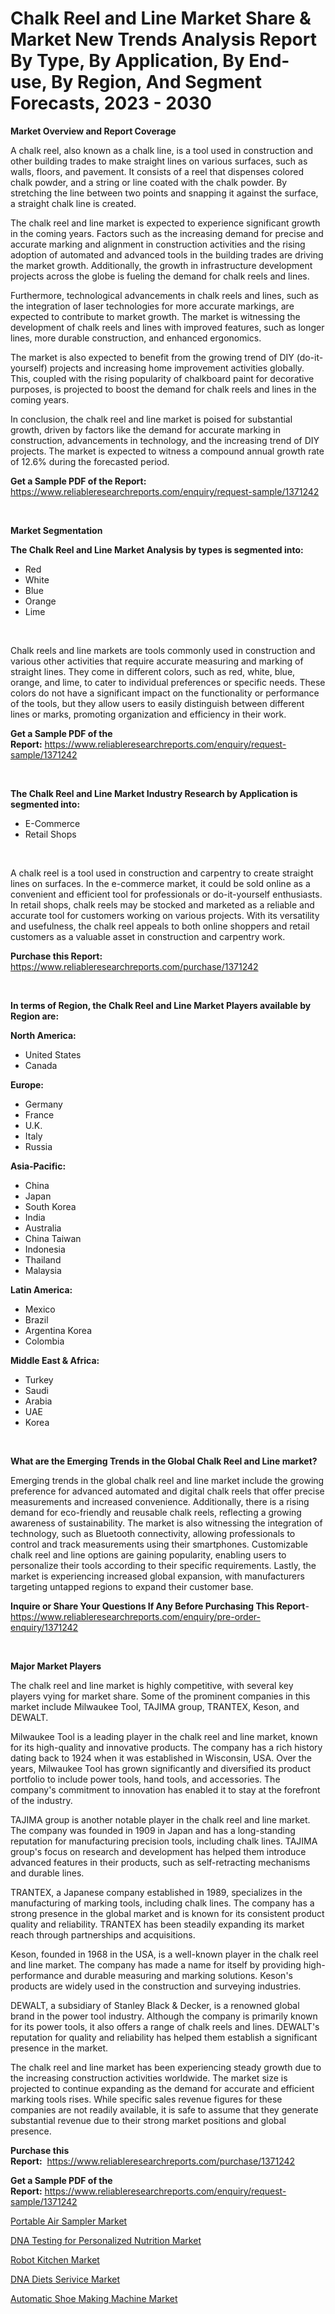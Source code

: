 <p><h1>Chalk Reel and Line Market Share & Market New Trends Analysis Report By Type, By Application, By End-use, By Region, And Segment Forecasts, 2023 - 2030</h1></p><p><strong>Market Overview and Report Coverage</strong></p>
<p><p>A chalk reel, also known as a chalk line, is a tool used in construction and other building trades to make straight lines on various surfaces, such as walls, floors, and pavement. It consists of a reel that dispenses colored chalk powder, and a string or line coated with the chalk powder. By stretching the line between two points and snapping it against the surface, a straight chalk line is created.</p><p>The chalk reel and line market is expected to experience significant growth in the coming years. Factors such as the increasing demand for precise and accurate marking and alignment in construction activities and the rising adoption of automated and advanced tools in the building trades are driving the market growth. Additionally, the growth in infrastructure development projects across the globe is fueling the demand for chalk reels and lines.</p><p>Furthermore, technological advancements in chalk reels and lines, such as the integration of laser technologies for more accurate markings, are expected to contribute to market growth. The market is witnessing the development of chalk reels and lines with improved features, such as longer lines, more durable construction, and enhanced ergonomics.</p><p>The market is also expected to benefit from the growing trend of DIY (do-it-yourself) projects and increasing home improvement activities globally. This, coupled with the rising popularity of chalkboard paint for decorative purposes, is projected to boost the demand for chalk reels and lines in the coming years.</p><p>In conclusion, the chalk reel and line market is poised for substantial growth, driven by factors like the demand for accurate marking in construction, advancements in technology, and the increasing trend of DIY projects. The market is expected to witness a compound annual growth rate of 12.6% during the forecasted period.</p></p>
<p><strong>Get a Sample PDF of the Report:</strong> <a href="https://www.reliableresearchreports.com/enquiry/request-sample/1371242">https://www.reliableresearchreports.com/enquiry/request-sample/1371242</a></p>
<p>&nbsp;</p>
<p><strong>Market Segmentation</strong></p>
<p><strong>The Chalk Reel and Line Market Analysis by types is segmented into:</strong></p>
<p><ul><li>Red</li><li>White</li><li>Blue</li><li>Orange</li><li>Lime</li></ul></p>
<p>&nbsp;</p>
<p><p>Chalk reels and line markets are tools commonly used in construction and various other activities that require accurate measuring and marking of straight lines. They come in different colors, such as red, white, blue, orange, and lime, to cater to individual preferences or specific needs. These colors do not have a significant impact on the functionality or performance of the tools, but they allow users to easily distinguish between different lines or marks, promoting organization and efficiency in their work.</p></p>
<p><strong>Get a Sample PDF of the Report:</strong>&nbsp;<a href="https://www.reliableresearchreports.com/enquiry/request-sample/1371242">https://www.reliableresearchreports.com/enquiry/request-sample/1371242</a></p>
<p>&nbsp;</p>
<p><strong>The Chalk Reel and Line Market Industry Research by Application is segmented into:</strong></p>
<p><ul><li>E-Commerce</li><li>Retail Shops</li></ul></p>
<p>&nbsp;</p>
<p><p>A chalk reel is a tool used in construction and carpentry to create straight lines on surfaces. In the e-commerce market, it could be sold online as a convenient and efficient tool for professionals or do-it-yourself enthusiasts. In retail shops, chalk reels may be stocked and marketed as a reliable and accurate tool for customers working on various projects. With its versatility and usefulness, the chalk reel appeals to both online shoppers and retail customers as a valuable asset in construction and carpentry work.</p></p>
<p><strong>Purchase this Report:</strong>&nbsp; <a href="https://www.reliableresearchreports.com/purchase/1371242">https://www.reliableresearchreports.com/purchase/1371242</a></p>
<p>&nbsp;</p>
<p><strong>In terms of Region, the Chalk Reel and Line Market Players available by Region are:</strong></p>
<p>
    <p> <strong> North America: </strong>
        <ul>
            <li>United States</li>
            <li>Canada</li>
        </ul>
        </p> 
    <p> <strong> Europe: </strong>
        <ul>
            <li>Germany</li>
            <li>France</li>
            <li>U.K.</li>
            <li>Italy</li>
            <li>Russia</li>
        </ul>
        </p> 
    <p> <strong> Asia-Pacific: </strong>
        <ul>
            <li>China</li>
            <li>Japan</li>
            <li>South Korea</li>
            <li>India</li>
            <li>Australia</li>
            <li>China Taiwan</li>
            <li>Indonesia</li>
            <li>Thailand</li>
            <li>Malaysia</li>
        </ul>
        </p> 
    <p> <strong> Latin America: </strong>
        <ul>
            <li>Mexico</li>
            <li>Brazil</li>
            <li>Argentina Korea</li>
            <li>Colombia</li>
        </ul>
        </p> 
    <p> <strong> Middle East & Africa: </strong>
        <ul>
            <li>Turkey</li>
            <li>Saudi</li>
            <li>Arabia</li>
            <li>UAE</li>
            <li>Korea</li>
        </ul>
    </p>
    </p>
<p>&nbsp;</p>
<p><strong>What are the Emerging Trends in the Global Chalk Reel and Line market?</strong></p>
<p><p>Emerging trends in the global chalk reel and line market include the growing preference for advanced automated and digital chalk reels that offer precise measurements and increased convenience. Additionally, there is a rising demand for eco-friendly and reusable chalk reels, reflecting a growing awareness of sustainability. The market is also witnessing the integration of technology, such as Bluetooth connectivity, allowing professionals to control and track measurements using their smartphones. Customizable chalk reel and line options are gaining popularity, enabling users to personalize their tools according to their specific requirements. Lastly, the market is experiencing increased global expansion, with manufacturers targeting untapped regions to expand their customer base.</p></p>
<p><strong>Inquire or Share Your Questions If Any Before Purchasing This Report</strong>- <a href="https://www.reliableresearchreports.com/enquiry/pre-order-enquiry/1371242">https://www.reliableresearchreports.com/enquiry/pre-order-enquiry/1371242</a></p>
<p>&nbsp;</p>
<p><strong>Major Market Players</strong></p>
<p><p>The chalk reel and line market is highly competitive, with several key players vying for market share. Some of the prominent companies in this market include Milwaukee Tool, TAJIMA group, TRANTEX, Keson, and DEWALT. </p><p>Milwaukee Tool is a leading player in the chalk reel and line market, known for its high-quality and innovative products. The company has a rich history dating back to 1924 when it was established in Wisconsin, USA. Over the years, Milwaukee Tool has grown significantly and diversified its product portfolio to include power tools, hand tools, and accessories. The company's commitment to innovation has enabled it to stay at the forefront of the industry. </p><p>TAJIMA group is another notable player in the chalk reel and line market. The company was founded in 1909 in Japan and has a long-standing reputation for manufacturing precision tools, including chalk lines. TAJIMA group's focus on research and development has helped them introduce advanced features in their products, such as self-retracting mechanisms and durable lines. </p><p>TRANTEX, a Japanese company established in 1989, specializes in the manufacturing of marking tools, including chalk lines. The company has a strong presence in the global market and is known for its consistent product quality and reliability. TRANTEX has been steadily expanding its market reach through partnerships and acquisitions. </p><p>Keson, founded in 1968 in the USA, is a well-known player in the chalk reel and line market. The company has made a name for itself by providing high-performance and durable measuring and marking solutions. Keson's products are widely used in the construction and surveying industries. </p><p>DEWALT, a subsidiary of Stanley Black & Decker, is a renowned global brand in the power tool industry. Although the company is primarily known for its power tools, it also offers a range of chalk reels and lines. DEWALT's reputation for quality and reliability has helped them establish a significant presence in the market. </p><p>The chalk reel and line market has been experiencing steady growth due to the increasing construction activities worldwide. The market size is projected to continue expanding as the demand for accurate and efficient marking tools rises. While specific sales revenue figures for these companies are not readily available, it is safe to assume that they generate substantial revenue due to their strong market positions and global presence.</p></p>
<p><strong>Purchase this Report:</strong>&nbsp;&nbsp;<a href="https://www.reliableresearchreports.com/purchase/1371242">https://www.reliableresearchreports.com/purchase/1371242</a></p>
<p></p>
<p><strong>Get a Sample PDF of the Report:</strong>&nbsp;<a href="https://www.reliableresearchreports.com/enquiry/request-sample/1371242">https://www.reliableresearchreports.com/enquiry/request-sample/1371242</a></p>
<p><p><a href="https://www.linkedin.com/pulse/portable-air-sampler-market-size-2023-2030-global-industrial-j4q4f/">Portable Air Sampler Market</a></p><p><a href="https://github.com/castoriffic/Market-Research-Report-List-1/blob/main/dna-testing-for-personalized-nutrition-market.md">DNA Testing for Personalized Nutrition Market</a></p><p><a href="https://medium.com/@sink.pay.sand/robot-kitchen-market-size-cagr-trends-2024-2030-03fdf3de7573">Robot Kitchen Market</a></p><p><a href="https://github.com/ashepherd82/Market-Research-Report-List-1/blob/main/dna-diets-serivice-market.md">DNA Diets Serivice Market</a></p><p><a href="https://www.linkedin.com/pulse/automatic-shoe-making-machine-market-insights-players-0p8wf/">Automatic Shoe Making Machine Market</a></p></p>